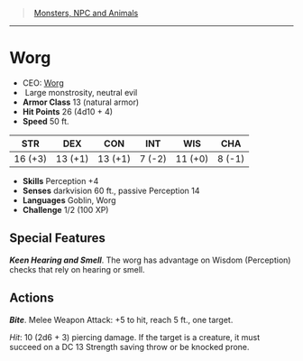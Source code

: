 ﻿---
!Monster
Family: MonsterVO
Type: monstrosity
Size: Large
Alignment: neutral evil
ArmorClass: 13 (natural armor)
HitPoints: 26 (4d10 + 4)
Speed: 50 ft.
Strength: 16 (+3)
Dexterity: 13 (+1)
Constitution: 13 (+1)
Intelligence: ' 7 (-2)'
Wisdom: 11 (+0)
Charisma: ' 8 (-1)'
Skills: Perception +4
Senses: darkvision 60 ft., passive Perception 14
Languages: Goblin, Worg
Challenge: 1/2 (100 XP)
Id: monsters_vo.md#worg
ParentLink: monsters_vo.md#monsters-npc-and-animals
Name: Worg
ParentName: Monsters, NPC and Animals
NameLevel: 1
AltName: '[Worg](hd_monsters_worg.md)'
Attributes: {}
---
> [Monsters, NPC and Animals](srd_monsters.md)

---

# Worg

- CEO: [Worg](hd_monsters_worg.md)
-  Large monstrosity, neutral evil
- **Armor Class** 13 (natural armor)
- **Hit Points** 26 (4d10 + 4)
- **Speed** 50 ft.

|STR|DEX|CON|INT|WIS|CHA|
|---|---|---|---|---|---|
|16 (+3)|13 (+1)|13 (+1)| 7 (-2)|11 (+0)| 8 (-1)|

- **Skills** Perception +4
- **Senses** darkvision 60 ft., passive Perception 14
- **Languages** Goblin, Worg
- **Challenge** 1/2 (100 XP)

## Special Features

**_Keen Hearing and Smell_**. The worg has advantage on Wisdom (Perception) checks that rely on hearing or smell.

## Actions

**_Bite_**. Melee Weapon Attack: +5 to hit, reach 5 ft., one target.

_Hit_: 10 (2d6 + 3) piercing damage. If the target is a creature, it must succeed on a DC 13 Strength saving throw or be knocked prone.

